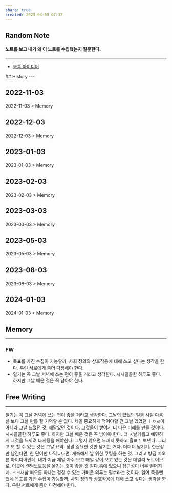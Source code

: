 ```yaml
---
share: true
created: 2023-04-03 07:37
---
```


## Random Note
#### 노트를 보고 내가 왜 이 노트를 수집했는지 질문한다.
---
<p><span><ul>
<li><a data-tooltip-position="top" aria-label="Infinity Drawer/북톡 아이디어.md" data-href="Infinity Drawer/북톡 아이디어.md" href="Infinity Drawer/북톡 아이디어.md" class="internal-link" target="_blank" rel="noopener">북톡 아이디어</a></li>
</ul></span></p>
## History
---
<h2><span><p>2022-11-03</p></span></h2><p><span><p><span alt="2022-11-03 > Memory" src="2022-11-03#Memory" class="internal-embed">2022-11-03 &gt; Memory</span></p></span></p><h2><span><p>2022-12-03</p></span></h2><p><span><p><span alt="2022-12-03 > Memory" src="2022-12-03#Memory" class="internal-embed">2022-12-03 &gt; Memory</span></p></span></p><h2><span><p>2023-01-03</p></span></h2><p><span><p><span alt="2023-01-03 > Memory" src="2023-01-03#Memory" class="internal-embed">2023-01-03 &gt; Memory</span></p></span></p><h2><span><p>2023-02-03</p></span></h2><p><span><p><span alt="2023-02-03 > Memory" src="2023-02-03#Memory" class="internal-embed">2023-02-03 &gt; Memory</span></p></span></p><h2><span><p>2023-03-03</p></span></h2><p><span><p><span alt="2023-03-03 > Memory" src="2023-03-03#Memory" class="internal-embed">2023-03-03 &gt; Memory</span></p></span></p><h2><span><p>2023-05-03</p></span></h2><p><span><p><span alt="2023-05-03 > Memory" src="2023-05-03#Memory" class="internal-embed">2023-05-03 &gt; Memory</span></p></span></p><h2><span><p>2023-08-03</p></span></h2><p><span><p><span alt="2023-08-03 > Memory" src="2023-08-03#Memory" class="internal-embed">2023-08-03 &gt; Memory</span></p></span></p><h2><span><p>2024-01-03</p></span></h2><p><span><p><span alt="2024-01-03 > Memory" src="2024-01-03#Memory" class="internal-embed">2024-01-03 &gt; Memory</span></p></span></p>


## Memory
---


### FW
- 목표를 가진 수집이 가능할까, 사회 정의와 상호작용에 대해 쓰고 싶다는 생각을 한다. 우린 서로에게 좀더 다정해야 한다. 
- 일기는 꼭 그날 저녁에 쓰는 편이 좋을 거라고 생각한다.
  시시콜콜한 하루도 좋다. 하지만 그날 배운 것은 꼭 남아야 한다.

## Free Writing
---
일기는 꼭 그날 저녁에 쓰는 편이 좋을 거라고 생각한다. 그날의 있었던 일을 사실 다음날 보다 그날 만틈 잘 기억할 순 없다. 제일 중요하게 적어야할 건 그날 있었던 ㅣㅇㄹ이 아니라 그날 느꼈던 것, 깨달았던 것이다. 그것들이 쌓여서 더 나은 미래를 만들 것이다. 시시콜콜한 하루도 좋다. 하지만 그날 배운 것은 꼭 남아야 한다. 더 ㅅ날카롭고 예민하게 그것을 느끼려 타게팅을 해야한다. 그렇지 않으면 느끼지 못하고 흘ㄹㅕ 보낸다. 그리고 또 할 수 있는 것은 그날 요약. 정말 중요한 것만 남기는 거다. 더더더 남기기. 한문장만 남긴다면, 한 단어만 나믹ㄴ다면. 게속해서 날 위한 쿠킹을 하는 것. 그리고 방금 떠오른 아이디어인데, 내가 지금 제일 자주 보고 매일 같이 보고 있는 것은 데일리 노트이므로, 이곳에 랜덤노트등을 옮기는 것이 좋을 것 같다.홈에 있으니 접근성이 너무 떨어지네. ㅋㅋ새삼 떠오른 하나는 걸칠 수 있는 가벼운 외투는 필수라는 것이다. 얼어 죽을뻔 했네 
목표를 가진 수집이 가능할까, 사회 정의와 상호작용에 대해 쓰고 싶다는 생각을 한다. 우린 서로에게 좀더 다정해야 한다. 

